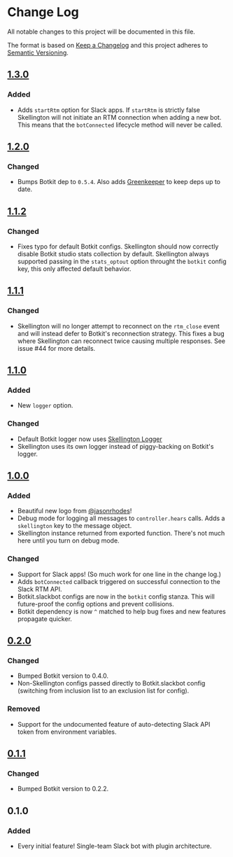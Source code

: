 # Change Log
All notable changes to this project will be documented in this file.

The format is based on [Keep a Changelog](http://keepachangelog.com/) 
and this project adheres to [Semantic Versioning](http://semver.org/).

## [1.3.0](https://github.com/Skellington-Closet/skellington/compare/v1.2.0...v1.3.0)

### Added

- Adds `startRtm` option for Slack apps. If `startRtm` is strictly false Skellington will not initiate an RTM connection when adding a new bot.
This means that the `botConnected` lifecycle method will never be called.

## [1.2.0](https://github.com/Skellington-Closet/skellington/compare/v1.1.2...v1.2.0)

### Changed

- Bumps Botkit dep to `0.5.4`. Also adds [Greenkeeper](https://greenkeeper.io/) to keep deps up to date.


## [1.1.2](https://github.com/Skellington-Closet/skellington/compare/v1.1.1...v1.1.2)

### Changed

- Fixes typo for default Botkit configs. Skellington should now correctly disable Botkit studio stats collection by default.
Skellington always supported passing in the `stats_optout` option throught the `botkit` config key, this only affected default behavior.


## [1.1.1](https://github.com/Skellington-Closet/skellington/compare/v1.1.0...v1.1.1)

### Changed

- Skellington will no longer attempt to reconnect on the `rtm_close` event and will instead defer to Botkit's reconnection strategy.
This fixes a bug where Skellington can reconnect twice causing multiple responses. See issue #44 for more details.

## [1.1.0](https://github.com/Skellington-Closet/skellington/compare/v1.0.0...v1.1.0)

### Added

- New `logger` option.

### Changed

- Default Botkit logger now uses [Skellington Logger](https://github.com/Skellington-Closet/skellington-logger)
- Skellington uses its own logger instead of piggy-backing on Botkit's logger.


## [1.0.0](https://github.com/Skellington-Closet/skellington/compare/v0.2.0...v1.0.0)

### Added

- Beautiful new logo from [@jasonrhodes](https://github.com/jasonrhodes)!
- Debug mode for logging all messages to `controller.hears` calls. Adds a `skellington` key to the message object.
- Skellington instance returned from exported function. There's not much here until you turn on debug mode.

### Changed

- Support for Slack apps! (So much work for one line in the change log.)
- Adds `botConnected` callback triggered on successful connection to the Slack RTM API.
- Botkit.slackbot configs are now in the `botkit` config stanza. This will future-proof the config options and prevent collisions.
- Botkit dependency is now `^` matched to help bug fixes and new features propagate quicker.

## [0.2.0](https://github.com/Skellington-Closet/skellington/compare/v0.1.1...v0.2.0)

### Changed

- Bumped Botkit version to 0.4.0.
- Non-Skellington configs passed directly to Botkit.slackbot config (switching from inclusion list to an exclusion list for config).

### Removed

- Support for the undocumented feature of auto-detecting Slack API token from environment variables.

## [0.1.1](https://github.com/Skellington-Closet/skellington/compare/2b513a732fbb3d9c3bc4bb583e34fc4dfe9e7dd4...v0.1.1)

### Changed

- Bumped Botkit version to 0.2.2.

## 0.1.0

### Added

- Every initial feature! Single-team Slack bot with plugin architecture. 
